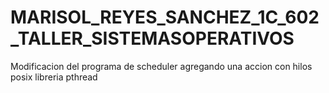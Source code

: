 # MARISOL_REYES_SANCHEZ_1C_602_TALLER_SISTEMASOPERATIVOS
Modificacion del programa de scheduler agregando una accion con hilos posix libreria pthread
